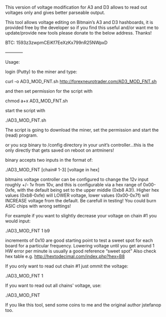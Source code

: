 This version of voltage modification for A3 and D3 allows to read out voltages only and gives better parseable output.

This tool allows voltage editing on Bitmain’s A3 and D3 hashboards, it is provided free by the developer so if you find this useful and/or want me to update/provide new tools please donate to the below address. Thanks!

BTC: 1593z3zwpmCEiKf7EeXzKx799nR25NWpxD

————

Usage:

login (Putty) to the miner and type:

curl -o AD3_MOD_FNT.sh http://forexneurotrader.com/AD3_MOD_FNT.sh

and then set permission for the script with

chmod a+x AD3_MOD_FNT.sh

start the script with

./AD3_MOD_FNT.sh

The script is going to download the miner, set the permission and start the (read) program. 

or you scp binary to /config directory in your unit’s controller…this is the only directly that gets saved on reboot on antminers!

binary accepts two inputs in the format of:

./AD3_MOD_FNT [chain# 1-3] [voltage in hex]

bitmains voltage controller can be configured to change the 12v input roughly +/- 1v from 10v, and this is configurable via a hex range of 0x00-0xfe, with the default being set to the upper middle (0xb8 A3!). Higher hex values (0xb8-0xfe) will LOWER voltage, lower values (0x00-0x7f) will INCREASE voltage from the default. Be carefull in testing! You could burn ASIC chips with wrong settings!

For example if you want to slightly decrease your voltage on chain #1 you would input:

./AD3_MOD_FNT 1 b9

increments of 0x10 are good starting point to test a sweet spot for each board for a particular frequency. Lowering voltage until you get around 1 HW error per minute is usually a good reference “sweet spot”
Also check hex table e.g. http://hextodecimal.com/index.php?hex=B8

If you only want to read out chain #1 just ommit the voltage:

./AD3_MOD_FNT 1

If you want to read out all chains' voltage, use:

./AD3_MOD_FNT

If you like this tool, send some coins to me and the original author jstefanop too.
